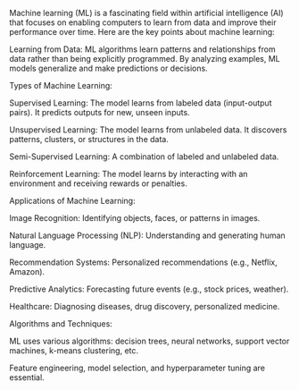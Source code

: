 Machine learning (ML) is a fascinating field within artificial intelligence (AI) that focuses on enabling computers to learn from data and improve their performance over time. Here are the key points about machine learning:

Learning from Data:
ML algorithms learn patterns and relationships from data rather than being explicitly programmed.
By analyzing examples, ML models generalize and make predictions or decisions.


Types of Machine Learning:

Supervised Learning: The model learns from labeled data (input-output pairs). It predicts outputs for new, unseen inputs.

Unsupervised Learning: The model learns from unlabeled data. It discovers patterns, clusters, or structures in the data.

Semi-Supervised Learning: A combination of labeled and unlabeled data.

Reinforcement Learning: The model learns by interacting with an environment and receiving rewards or penalties.

Applications of Machine Learning:

Image Recognition: Identifying objects, faces, or patterns in images.

Natural Language Processing (NLP): Understanding and generating human language.

Recommendation Systems: Personalized recommendations (e.g., Netflix, Amazon).

Predictive Analytics: Forecasting future events (e.g., stock prices, weather).

Healthcare: Diagnosing diseases, drug discovery, personalized medicine.


Algorithms and Techniques:

ML uses various algorithms: decision trees, neural networks, support vector machines, k-means clustering, etc.

Feature engineering, model selection, and hyperparameter tuning are essential.
